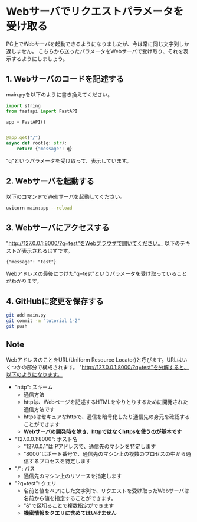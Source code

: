 # Webサーバでリクエストパラメータを受け取る

PC上でWebサーバを起動できるようになりましたが、今は常に同じ文字列しか返しません。
こちらから送ったパラメータをWebサーバで受け取り、それを表示するようにしましょう。

## 1. Webサーバのコードを記述する

main.pyを以下のように書き換えてください。

```python
import string
from fastapi import FastAPI

app = FastAPI()


@app.get("/")
async def root(q: str):
    return {"message": q}
```

"q"というパラメータを受け取って、表示しています。

## 2. Webサーバを起動する

以下のコマンドでWebサーバを起動してください。

```sh
uvicorn main:app --reload
```

## 3. Webサーバにアクセスする

"http://127.0.0.1:8000/?q=test"をWebブラウザで開いてください。
以下のテキストが表示されるはずです。

```
{"message": "test"}
```

Webアドレスの最後につけた"q=test"というパラメータを受け取っていることがわかります。

## 4. GitHubに変更を保存する

```sh
git add main.py
git commit -m "tutorial 1-2"
git push
```

## Note

WebアドレスのことをURL(Uniform Resource Locator)と呼びます。URLはいくつかの部分で構成されます。
"http://127.0.0.1:8000/?q=test"を分解すると、以下のようになります。

- "http": スキーム
    - 通信方法
    - httpは、Webページを記述するHTMLをやりとりするために開発された通信方法です
    - httpsはセキュアなhttpで、通信を暗号化したり通信先の身元を確認することができます
    - **Webサーバの開発時を除き、httpではなくhttpsを使うのが基本です**
- "127.0.0.1:8000": ホスト名
    - "127.0.0.1"はIPアドレスで、通信先のマシンを特定します
    - "8000"はポート番号で、通信先のマシン上の複数のプロセスの中から通信するプロセスを特定します
- "/": パス
    - 通信先のマシン上のリソースを指定します
- "?q=test": クエリ
    - 名前と値をペアにした文字列で、リクエストを受け取ったWebサーバは名前から値を指定することができます。
    - "&"で区切ることで複数指定ができます
    - **機密情報をクエリに含めてはいけません**